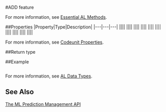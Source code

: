 

#ADD feature
<!--Detailed Description, starts with a verb>-->

For more information, see [Essential AL Methods](devenv-essential-al-methods.md).

##Properties
|Property|Type|Description|
|---|---|---|
||||
||||
||||
||||
||||
||||
||||
||||
||||
||||

For more information, see [Codeunit Properties](codeunit-properties.md).

##Return type
<!--State the type of return. For example-->

##Example
<!--ADD CODE EXAMPLE BETWEEN THE BACKTICKS-->
```

```
For more information, see [AL Data Types](devenv-al-data-types).

## See Also
[The ML Prediction Management API](ml-prediction-management-welcome.md)